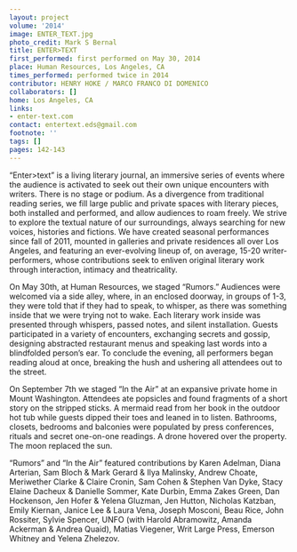 ```yaml
---
layout: project
volume: '2014'
image: ENTER_TEXT.jpg
photo_credit: Mark S Bernal
title: ENTER>TEXT
first_performed: first performed on May 30, 2014
place: Human Resources, Los Angeles, CA
times_performed: performed twice in 2014
contributor: HENRY HOKE / MARCO FRANCO DI DOMENICO
collaborators: []
home: Los Angeles, CA
links:
- enter-text.com
contact: entertext.eds@gmail.com
footnote: ''
tags: []
pages: 142-143
---
```


“Enter>text” is a living literary journal, an immersive series of events where the audience is activated to seek out their own unique encounters with writers. There is no stage or podium. As a divergence from traditional reading series, we fill large public and private spaces with literary pieces, both installed and performed, and allow audiences to roam freely. We strive to explore the textual nature of our surroundings, always searching for new voices, histories and fictions. We have created seasonal performances since fall of 2011, mounted in galleries and private residences all over Los Angeles, and featuring an ever-evolving lineup of, on average, 15-20 writer-performers, whose contributions seek to enliven original literary work through interaction, intimacy and theatricality.

On May 30th, at Human Resources, we staged “Rumors.” Audiences were welcomed via a side alley, where, in an enclosed doorway, in groups of 1-3, they were told that if they had to speak, to whisper, as there was something inside that we were trying not to wake. Each literary work inside was presented through whispers, passed notes, and silent installation. Guests participated in a variety of encounters, exchanging secrets and gossip, designing abstracted restaurant menus and speaking last words into a blindfolded person’s ear. To conclude the evening, all performers began reading aloud at once, breaking the hush and ushering all attendees out to the street.

On September 7th we staged “In the Air” at an expansive private home in Mount Washington. Attendees ate popsicles and found fragments of a short story on the stripped sticks. A mermaid read from her book in the outdoor hot tub while guests dipped their toes and leaned in to listen. Bathrooms, closets, bedrooms and balconies were populated by press conferences, rituals and secret one-on-one readings. A drone hovered over the property. The moon replaced the sun.

“Rumors” and “In the Air” featured contributions by Karen Adelman, Diana Arterian, Sam Bloch & Mark Gerard & Ilya Malinsky, Andrew Choate, Meriwether Clarke & Claire Cronin, Sam Cohen & Stephen Van Dyke, Stacy Elaine Dacheux & Danielle Sommer, Kate Durbin, Emma Zakes Green, Dan Hockenson, Jen Hofer & Yelena Gluzman, Jen Hutton, Nicholas Katzban, Emily Kiernan, Janice Lee & Laura Vena, Joseph Mosconi, Beau Rice, John Rossiter, Sylvie Spencer, UNFO (with Harold Abramowitz, Amanda Ackerman & Andrea Quaid), Matias Viegener, Writ Large Press, Emerson Whitney and Yelena Zhelezov.

